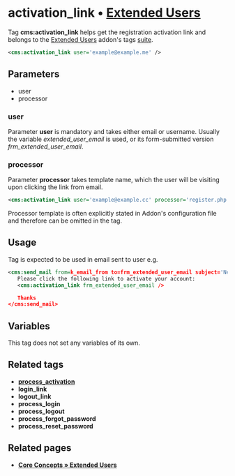 # activation_link • [**Extended Users**](#related-pages)

Tag **cms:activation_link** helps get the registration activation link and belongs to the [Extended Users](#related-pages) addon's tags [suite](#related-tags).

```xml
<cms:activation_link user='example@example.me' />
```

## Parameters

* user
* processor

### user

Parameter **user** is mandatory and takes either email or username. Usually the variable *extended_user_email* is used, or its form-submitted version *frm_extended_user_email*.

### processor

Parameter **processor** takes template name, which the user will be visiting upon clicking the link from email.

```xml
<cms:activation_link user='example@example.cc' processor='register.php' />
```

Processor template is often explicitly stated in Addon's configuration file and therefore can be omitted in the tag.

## Usage

Tag is expected to be used in email sent to user e.g.

```xml
<cms:send_mail from=k_email_from to=frm_extended_user_email subject='New Account Confirmation'>
   Please click the following link to activate your account:
   <cms:activation_link frm_extended_user_email />

   Thanks
</cms:send_mail>
```

## Variables

This tag does not set any variables of its own.

## Related tags

* [**process_activation**](./process_activation.md)
* **login_link**
* **logout_link**
* **process_login**
* **process_logout**
* **process_forgot_password**
* **process_reset_password**

## Related pages

* [**Core Concepts &raquo; Extended Users**](/concepts/Extended-Users)
